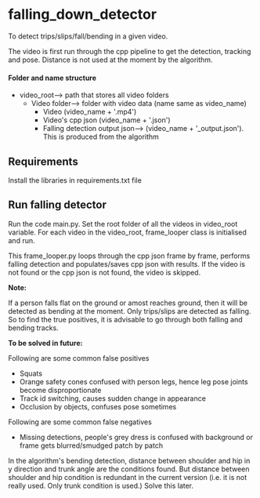 # falling_down_detector
To detect trips/slips/fall/bending in a given video. 

The video is first run through the cpp pipeline
to get the detection, tracking and pose. Distance is not used at the moment 
by the algorithm. 

#### Folder and name structure
- video_root--> path that stores all video folders
  - Video folder--> folder with video data (name same as video_name)
    - Video (video_name + '.mp4') 
    - Video's cpp json (video_name + '.json')
    - Falling detection output json--> (video_name + '_output.json'). 
    This is produced from the algorithm
## Requirements
Install the libraries in requirements.txt file   

## Run falling detector
Run the code main.py. Set the root folder of all the videos in video_root variable.
For each video in the video_root, frame_looper class is initialised and run. 

This frame_looper.py loops through the cpp json frame by frame,
performs falling detection and populates/saves cpp json with results. 
If the video is not found or the cpp json is not found,
the video is skipped. 

**Note:** 

If a person falls flat on the ground or amost reaches ground, then it will be
detected as bending at the moment. Only trips/slips are detected as falling.
So to find the true positives, it is advisable to go through both 
falling and bending tracks. 

**To be solved in future:** 

Following are some common false positives
- Squats 
- Orange safety cones confused with person legs, hence leg pose joints
become disproportionate
- Track id switching, causes sudden change in appearance
- Occlusion by objects, confuses pose sometimes

Following are some common false negatives
- Missing detections, people's grey dress is confused with background
or frame gets blurred/smudged patch by patch 

In the algorithm's bending detection, distance between shoulder and hip in y direction and trunk angle are the conditions
found. But distance between shoulder and hip condition is redundant in the current version (i.e. it is not really used. 
Only trunk condition is used.) Solve this later. 

